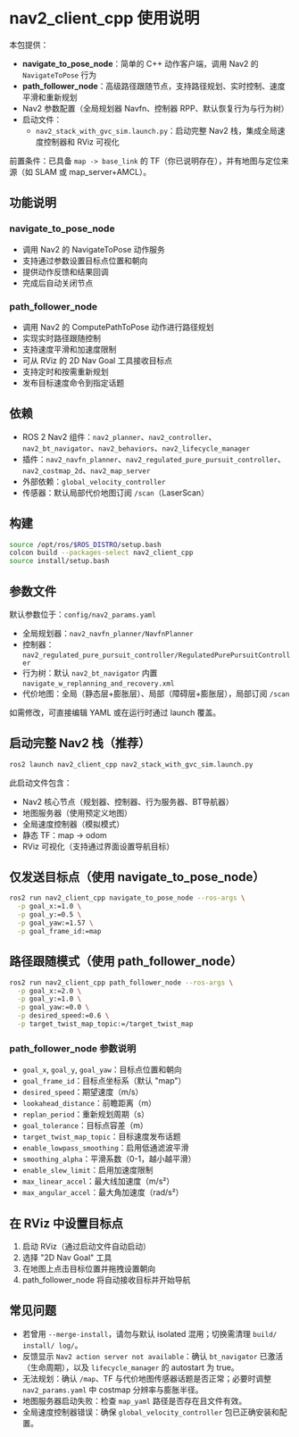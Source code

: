 # nav2_client_cpp 使用说明

本包提供：
- **navigate_to_pose_node**：简单的 C++ 动作客户端，调用 Nav2 的 `NavigateToPose` 行为
- **path_follower_node**：高级路径跟随节点，支持路径规划、实时控制、速度平滑和重新规划
- Nav2 参数配置（全局规划器 Navfn、控制器 RPP、默认恢复行为与行为树）
- 启动文件：
  - `nav2_stack_with_gvc_sim.launch.py`：启动完整 Nav2 栈，集成全局速度控制器和 RViz 可视化

前置条件：已具备 `map -> base_link` 的 TF（你已说明存在），并有地图与定位来源（如 SLAM 或 map_server+AMCL）。

## 功能说明

### navigate_to_pose_node
- 调用 Nav2 的 NavigateToPose 动作服务
- 支持通过参数设置目标点位置和朝向
- 提供动作反馈和结果回调
- 完成后自动关闭节点

### path_follower_node
- 调用 Nav2 的 ComputePathToPose 动作进行路径规划
- 实现实时路径跟随控制
- 支持速度平滑和加速度限制
- 可从 RViz 的 2D Nav Goal 工具接收目标点
- 支持定时和按需重新规划
- 发布目标速度命令到指定话题

## 依赖
- ROS 2 Nav2 组件：`nav2_planner`、`nav2_controller`、`nav2_bt_navigator`、`nav2_behaviors`、`nav2_lifecycle_manager`
- 插件：`nav2_navfn_planner`、`nav2_regulated_pure_pursuit_controller`、`nav2_costmap_2d`、`nav2_map_server`
- 外部依赖：`global_velocity_controller`
- 传感器：默认局部代价地图订阅 `/scan`（LaserScan）

## 构建
```bash
source /opt/ros/$ROS_DISTRO/setup.bash
colcon build --packages-select nav2_client_cpp
source install/setup.bash
```

## 参数文件
默认参数位于：`config/nav2_params.yaml`
- 全局规划器：`nav2_navfn_planner/NavfnPlanner`
- 控制器：`nav2_regulated_pure_pursuit_controller/RegulatedPurePursuitController`
- 行为树：默认 `nav2_bt_navigator` 内置 `navigate_w_replanning_and_recovery.xml`
- 代价地图：全局（静态层+膨胀层）、局部（障碍层+膨胀层），局部订阅 `/scan`

如需修改，可直接编辑 YAML 或在运行时通过 launch 覆盖。

## 启动完整 Nav2 栈（推荐）
```bash
ros2 launch nav2_client_cpp nav2_stack_with_gvc_sim.launch.py
```
此启动文件包含：
- Nav2 核心节点（规划器、控制器、行为服务器、BT导航器）
- 地图服务器（使用预定义地图）
- 全局速度控制器（模拟模式）
- 静态 TF：map -> odom
- RViz 可视化（支持通过界面设置导航目标）

## 仅发送目标点（使用 navigate_to_pose_node）
```bash
ros2 run nav2_client_cpp navigate_to_pose_node --ros-args \
  -p goal_x:=1.0 \
  -p goal_y:=0.5 \
  -p goal_yaw:=1.57 \
  -p goal_frame_id:=map
```

## 路径跟随模式（使用 path_follower_node）
```bash
ros2 run nav2_client_cpp path_follower_node --ros-args \
  -p goal_x:=2.0 \
  -p goal_y:=1.0 \
  -p goal_yaw:=0.0 \
  -p desired_speed:=0.6 \
  -p target_twist_map_topic:=/target_twist_map
```

### path_follower_node 参数说明
- `goal_x`, `goal_y`, `goal_yaw`：目标点位置和朝向
- `goal_frame_id`：目标点坐标系（默认 "map"）
- `desired_speed`：期望速度（m/s）
- `lookahead_distance`：前瞻距离（m）
- `replan_period`：重新规划周期（s）
- `goal_tolerance`：目标点容差（m）
- `target_twist_map_topic`：目标速度发布话题
- `enable_lowpass_smoothing`：启用低通滤波平滑
- `smoothing_alpha`：平滑系数（0-1，越小越平滑）
- `enable_slew_limit`：启用加速度限制
- `max_linear_accel`：最大线加速度（m/s²）
- `max_angular_accel`：最大角加速度（rad/s²）

## 在 RViz 中设置目标点
1. 启动 RViz（通过启动文件自动启动）
2. 选择 "2D Nav Goal" 工具
3. 在地图上点击目标位置并拖拽设置朝向
4. path_follower_node 将自动接收目标并开始导航

## 常见问题
- 若曾用 `--merge-install`，请勿与默认 isolated 混用；切换需清理 `build/ install/ log/`。
- 反馈显示 `Nav2 action server not available`：确认 `bt_navigator` 已激活（生命周期），以及 `lifecycle_manager` 的 autostart 为 true。
- 无法规划：确认 `/map`、TF 与代价地图传感器话题是否正常；必要时调整 `nav2_params.yaml` 中 costmap 分辨率与膨胀半径。
- 地图服务器启动失败：检查 `map_yaml` 路径是否存在且文件有效。
- 全局速度控制器错误：确保 `global_velocity_controller` 包已正确安装和配置。
